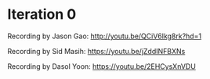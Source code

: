# Iteration 0

Recording by Jason Gao: http://youtu.be/QCiV6Ikg8rk?hd=1

Recording by Sid Masih: https://youtu.be/jZddINFBXNs

Recording by Dasol Yoon: https://youtu.be/2EHCysXnVDU